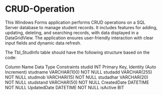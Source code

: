 # CRUD-Operation
This Windows Forms application performs CRUD operations on a SQL Server database to manage student records. It includes features for adding, updating, deleting, and searching records, with data displayed in a DataGridView. The application ensures user-friendly interaction with clear input fields and dynamic data refresh.

The Tbl_StudInfo table should have the following structure based on the code:

Column Name              	Data Type	Constraints
studid	                  INT	Primary Key, Identity (Auto Increment)
studname                 	VARCHAR(100)	NOT NULL
studadd	                  VARCHAR(255)	NOT NULL
studmob	                  VARCHAR(15)	NOT NULL
studadhar  	              VARCHAR(20)	NOT NULL
studstand	                VARCHAR(50)	NOT NULL
CreatedDate              	DATETIME	NOT NULL
UpdatedDate              	DATETIME	NOT NULL
isActive	                   BIT	                 
